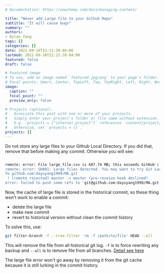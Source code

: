 ```yaml
---
# Documentation: https://wowchemy.com/docs/managing-content/

title: "Never add Large file to your Github Repo"
subtitle: "It will cause bugs"
summary: ""
authors: 
- Dylan Yang
tags: []
categories: []
date: 2021-09-16T22:21:39-04:00
lastmod: 2021-09-16T22:21:39-04:00
featured: false
draft: false

# Featured image
# To use, add an image named `featured.jpg/png` to your page's folder.
# Focal points: Smart, Center, TopLeft, Top, TopRight, Left, Right, BottomLeft, Bottom, BottomRight.
image:
  caption: ""
  focal_point: ""
  preview_only: false

# Projects (optional).
#   Associate this post with one or more of your projects.
#   Simply enter your project's folder or file name without extension.
#   E.g. `projects = ["internal-project"]` references `content/project/deep-learning/index.md`.
#   Otherwise, set `projects = []`.
projects: []
---
```


Do not store any large files to your Github Local Directory. If you did that, remove that before making any commit. Otherwise you will see:

```bash

remote: error: File large_file.csv is 607.74 MB; this exceeds GitHub's file size limit of 100.00 MB
remote: error: GH001: Large files detected. You may want to try Git Large File Storage - https://git-lfs.github.com.
To github.com:dayuyang1999/MA.git
 ! [remote rejected] master -> master (pre-receive hook declined)
error: failed to push some refs to 'git@github.com:dayuyang1999/MA.git'

```

Now, the cache of large file is stored in the historical commit, so these thing won't work to enable a commit:
- delete the large file
- make new commit
- revert to historical version without clean the commit history


To solve this, use:


```bash
git filter-branch -f --tree-filter 'rm -f /path/to/file' HEAD --all
```

This will remove the file from all historical git log.  `-f` is to force rewriting any backup and `--all` is to remove file from all branches. [Detail see here](https://git-scm.com/book/en/v2/Git-Tools-Rewriting-History)

The large file error won't go away by removing it from the git cache because it is still lurking in the commit history.